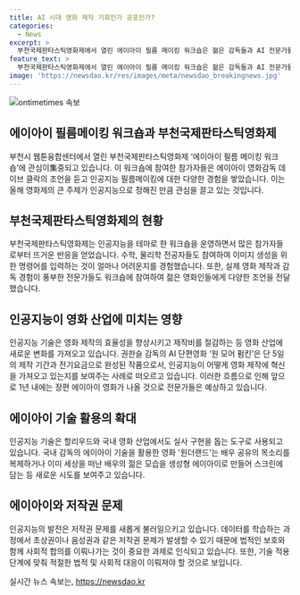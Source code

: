 ```yaml
---
title: AI 시대 영화 제작 기회인가 공포인가?
categories:
  - News
excerpt: >
  부천국제판타스틱영화제에서 열린 에이아이 필름 메이킹 워크숍은 젊은 감독들과 AI 전문가들이 모여 미래 영화산업을 이야기하는 장으로 주목받고 있다. 이들은 이미지 생성과 음악 제작 등을 통해 에이아이 기술의 가능성을 살펴보았고, 이에 대한 관심이 높다. 데이브 클락 감독은 1년 내 100% 에이아이 장편 영화가 나올 것이라며 혁신적인 전망을 내다봤다. 하이브리드 영화 제작과 딥페이크 기술 등을 활용한 영화들도 등장하며 에이아이의 역할이 더욱 중요해지고 있다. 하지만 저작권 침해와 법적 문제 등에 대한 논의가 뜨거운 상황이며, 에이아이의 지속 가능한 활용을 위해 사회적 합의와 보호 체계가 필요하다는 목소리도 나온다.
feature_text: >
  부천국제판타스틱영화제에서 열린 에이아이 필름 메이킹 워크숍은 젊은 감독들과 AI 전문가들이 모여 미래 영화산업을 이야기하는 장으로 주목받고 있다. 이들은 이미지 생성과 음악 제작 등을 통해 에이아이 기술의 가능성을 살펴보았고, 이에 대한 관심이 높다. 데이브 클락 감독은 1년 내 100% 에이아이 장편 영화가 나올 것이라며 혁신적인 전망을 내다봤다. 하이브리드 영화 제작과 딥페이크 기술 등을 활용한 영화들도 등장하며 에이아이의 역할이 더욱 중요해지고 있다. 하지만 저작권 침해와 법적 문제 등에 대한 논의가 뜨거운 상황이며, 에이아이의 지속 가능한 활용을 위해 사회적 합의와 보호 체계가 필요하다는 목소리도 나온다.
image: 'https://newsdao.kr/res/images/meta/newsdao_breakingnews.jpg'
---
```


<p><img src="https://newsdao.kr/res/images/meta/newsdao_breakingnews.jpg" alt="ontimetimes 속보" /></p>

<h2 data-ke-size="size26">에이아이 필름메이킹 워크숍과 부천국제판타스틱영화제</h2>

<p data-ke-size="size16">부천시 웹툰융합센터에서 열린 부천국제판타스틱영화제 ‘에이아이 필름 메이킹 워크숍’에 관심이集중되고 있습니다. 이 워크숍에 참여한 참가자들은 에이아이 영화감독 데이브 클락의 조언을 듣고 인공지능 필름메이킹에 대한 다양한 경험을 쌓았습니다. 이는 올해 영화제의 큰 주제가 인공지능으로 정해진 만큼 관심을 끌고 있는 것입니다.</p>

<h2 data-ke-size="size26">부천국제판타스틱영화제의 현황</h2>

<p data-ke-size="size16">부천국제판타스틱영화제는 인공지능을 테마로 한 워크숍을 운영하면서 많은 참가자들로부터 뜨거운 반응을 얻었습니다. 수학, 물리학 전공자들도 참여하여 이미지 생성을 위한 명령어를 입력하는 것이 얼마나 어려운지를 경험했습니다. 또한, 실제 영화 제작과 감독 경험이 풍부한 전문가들도 워크숍에 참여하여 젊은 영화인들에게 다양한 조언을 전달했습니다.</p>

<h2 data-ke-size="size26">인공지능이 영화 산업에 미치는 영향</h2>

<p data-ke-size="size16">인공지능 기술은 영화 제작의 효율성을 향상시키고 제작비를 절감하는 등 영화 산업에 새로운 변화를 가져오고 있습니다. 권한슬 감독의 AI 단편영화 ‘원 모어 펌킨’은 단 5일의 제작 기간과 전기요금으로 완성된 작품으로서, 인공지능이 어떻게 영화 제작에 혁신을 가져오고 있는지를 보여주는 사례로 떠오르고 있습니다. 이러한 흐름으로 인해 앞으로 1년 내에는 장편 에이아이 영화가 나올 것으로 전문가들은 예상하고 있습니다.</p>

<h2 data-ke-size="size26">에이아이 기술 활용의 확대</h2>

<p data-ke-size="size16">인공지능 기술은 할리우드와 국내 영화 산업에서도 실사 구현을 돕는 도구로 사용되고 있습니다. 국내 감독의 에이아이 기술을 활용한 영화 '원더랜드'는 배우 공유의 목소리를 복제하거나 이미 세상을 떠난 배우의 젊은 모습을 생성형 에이아이로 만들어 스크린에 담는 등 새로운 시도를 보여주고 있습니다.</p>

<h2 data-ke-size="size26">에이아이와 저작권 문제</h2>

<p data-ke-size="size16">인공지능의 발전은 저작권 문제를 새롭게 불러일으키고 있습니다. 데이터를 학습하는 과정에서 초상권이나 음성권과 같은 저작권 문제가 발생할 수 있기 때문에 법적인 보호와 함께 사회적 합의를 이뤄나가는 것이 중요한 과제로 인식되고 있습니다. 또한, 기술 적용 단계에 맞춰 적절한 법적 및 사회적 대응이 이뤄져야 할 것으로 보입니다.</p>
실시간 뉴스 속보는, <a href="https://newsdao.kr" rel="dofollow">https://newsdao.kr</a>


